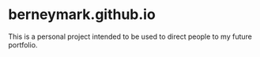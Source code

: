 # berneymark.github.io

This is a personal project intended to be used to direct people to my future portfolio.
